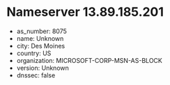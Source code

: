 # Nameserver 13.89.185.201

* as_number: 8075
* name: Unknown
* city: Des Moines
* country: US
* organization: MICROSOFT-CORP-MSN-AS-BLOCK
* version: Unknown
* dnssec: false
